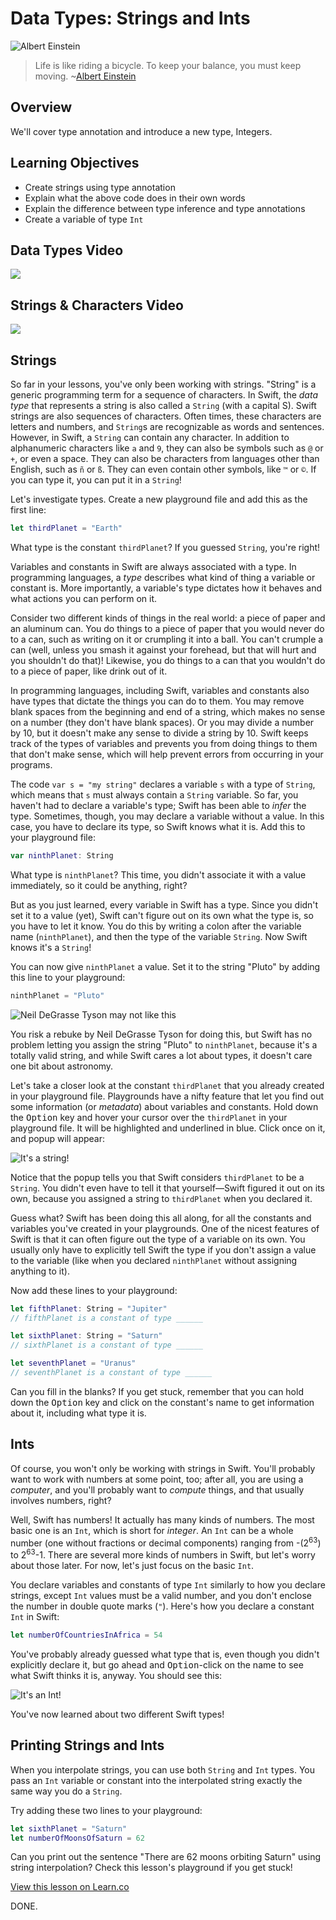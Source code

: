 # Data Types: Strings and Ints

![Albert Einstein](http://i.imgur.com/Pwh4QrR.jpg?1)
> Life is like riding a bicycle. To keep your balance, you must keep moving. ~[Albert Einstein](https://en.wikipedia.org/wiki/Albert_Einstein)


## Overview

We'll cover type annotation and introduce a new type, Integers. 

## Learning Objectives 

* Create strings using type annotation
* Explain what the above code does in their own words
* Explain the difference between type inference and type annotations
* Create a variable of type `Int`

## Data Types Video

[![](http://img.youtube.com/vi/3mSHw2jq76E/0.jpg)](https://www.youtube.com/watch?v=3mSHw2jq76E "Data Types")


## Strings & Characters Video

[![](http://img.youtube.com/vi/Q-OwMSggiiY/0.jpg)](https://www.youtube.com/watch?v=Q-OwMSggiiY "Strings & Characters")


## Strings

So far in your lessons, you've only been working with strings. "String" is a generic programming term for a sequence of characters. In Swift, the _data type_ that represents a string is also called a `String` (with a capital S). Swift strings are also sequences of characters. Often times, these characters are letters and numbers, and `String`s are recognizable as words and sentences. However, in Swift, a `String` can contain any character. In addition to alphanumeric characters like `a` and `9`, they can also be symbols such as `@` or `+`, or even a space. They can also be characters from languages other than English, such as `ñ` or `ß`. They can even contain other symbols, like `™` or `©`. If you can type it, you can put it in a `String`!

Let's investigate types. Create a new playground file and add this as the first line:

```swift
let thirdPlanet = "Earth"
```

What type is the constant `thirdPlanet`? If you guessed `String`, you're right!

Variables and constants in Swift are always associated with a type. In programming languages, a _type_ describes what kind of thing a variable or constant is. More importantly, a variable's type dictates how it behaves and what actions you can perform on it.

Consider two different kinds of things in the real world: a piece of paper and an aluminum can. You do things to a piece of paper that you would never do to a can, such as writing on it or crumpling it into a ball. You can't crumple a can (well, unless you smash it against your forehead, but that will hurt and you shouldn't do that)! Likewise, you do things to a can that you wouldn't do to a piece of paper, like drink out of it.

In programming languages, including Swift, variables and constants also have types that dictate the things you can do to them. You may remove blank spaces from the beginning and end of a string, which makes no sense on a number (they don't have blank spaces). Or you may divide a number by 10, but it doesn't make any sense to divide a string by 10. Swift keeps track of the types of variables and prevents you from doing things to them that don't make sense, which will help prevent errors from occurring in your programs.

The code `var s = "my string"` declares a variable `s` with a type of `String`, which means that `s` must always contain a `String` variable. So far, you haven't had to declare a variable's type; Swift has been able to _infer_ the type. Sometimes, though, you may declare a variable without a value. In this case, you have to declare its type, so Swift knows what it is. Add this to your playground file:

```swift
var ninthPlanet: String
```

What type is `ninthPlanet`? This time, you didn't associate it with a value immediately, so it could be anything, right?

But as you just learned, every variable in Swift has a type. Since you didn't set it to a value (yet), Swift can't figure out on its own what the type is, so you have to let it know. You do this by writing a colon after the variable name (`ninthPlanet`), and then the type of the variable `String`. Now Swift knows it's a `String`!

You can now give `ninthPlanet` a value. Set it to the string "Pluto" by adding this line to your playground:

```swift
ninthPlanet = "Pluto"
```

![Neil DeGrasse Tyson may not like this](http://i.imgur.com/kLIl2mi.jpg)

You risk a rebuke by Neil DeGrasse Tyson for doing this, but Swift has no problem letting you assign the string "Pluto" to `ninthPlanet`, because it's a totally valid string, and while Swift cares a lot about types, it doesn't care one bit about astronomy.

Let's take a closer look at the constant `thirdPlanet` that you already created in your playground file. Playgrounds have a nifty feature that let you find out some information (or _metadata_) about variables and constants. Hold down the <kbd>Option</kbd> key and hover your cursor over the `thirdPlanet` in your playground file. It will be highlighted and underlined in blue. Click once on it, and popup will appear:

![It's a string!](http://i.imgur.com/fBWZArB.png)

Notice that the popup tells you that Swift considers `thirdPlanet` to be a `String`. You didn't even have to tell it that yourself—Swift figured it out on its own, because you assigned a string to `thirdPlanet` when you declared it.

Guess what? Swift has been doing this all along, for all the constants and variables you've created in your playgrounds. One of the nicest features of Swift is that it can often figure out the type of a variable on its own. You usually only have to explicitly tell Swift the type if you don't assign a value to the variable (like when you declared `ninthPlanet` without assigning anything to it).

Now add these lines to your playground:

```swift
let fifthPlanet: String = "Jupiter"
// fifthPlanet is a constant of type ______

let sixthPlanet: String = "Saturn"
// sixthPlanet is a constant of type ______

let seventhPlanet = "Uranus"
// seventhPlanet is a constant of type ______
```

Can you fill in the blanks? If you get stuck, remember that you can hold down the <kbd>Option</kbd> key and click on the constant's name to get information about it, including what type it is.

## Ints

Of course, you won't only be working with strings in Swift. You'll probably want to work with numbers at some point, too; after all, you are using a _computer_, and you'll probably want to _compute_ things, and that usually involves numbers, right?

Well, Swift has numbers! It actually has many kinds of numbers. The most basic one is an `Int`, which is short for _integer_. An `Int` can be a whole number (one without fractions or decimal components) ranging from -(2<sup>63</sup>) to 2<sup>63</sup>-1. There are several more kinds of numbers in Swift, but let's worry about those later. For now, let's just focus on the basic `Int`.

You declare variables and constants of type `Int` similarly to how you declare strings, except `Int` values must be a valid number, and you don't enclose the number in double quote marks (`"`). Here's how you declare a constant `Int` in Swift:

```swift
let numberOfCountriesInAfrica = 54
```

You've probably already guessed what type that is, even though you didn't explicitly declare it, but go ahead and <kbd>Option</kbd>-click on the name to see what Swift thinks it is, anyway. You should see this:

![It's an Int!](http://i.imgur.com/DGQlTd9.png)

You've now learned about two different Swift types!

## Printing Strings and Ints

When you interpolate strings, you can use both `String` and `Int` types. You pass an `Int` variable or constant into the interpolated string exactly the same way you do a `String`.

Try adding these two lines to your playground:

```swift
let sixthPlanet = "Saturn"
let numberOfMoonsOfSaturn = 62
```

Can you print out the sentence "There are 62 moons orbiting Saturn" using string interpolation? Check this lesson's playground if you get stuck!

<a href='https://learn.co/lessons/DataTypes' data-visibility='hidden'>View this lesson on Learn.co</a>

DONE.